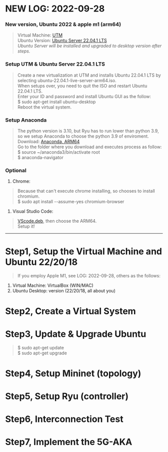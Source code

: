 # NEW LOG: 2022-09-28
### New version, Ubuntu 2022 & apple m1 (arm64)
> Virtual Machine: [UTM](https://mac.getutm.app)  
> Ubuntu Version: [Ubuntu Server 22.04.1 LTS](https://cdimage.ubuntu.com/releases/22.04/release/ubuntu-22.04.1-live-server-arm64.iso?_ga=2.232931869.2065210953.1664353438-201900941.1664353438)  
> *Ubuntu Server will be installed and upgraded to desktop version after steps.*

### Setup UTM & Ubuntu Server 22.04.1 LTS
> Create a new virtualization at UTM and installs Ubuntu 22.04.1 LTS by selecting ubuntu-22.04.1-live-server-arm64.iso.  
> When setups over, you need to quit the ISO and restart Ubuntu 22.04.1 LTS.  
> Enter your ID and password and install Ubuntu GUI as the follow:  
> $ sudo apt-get install ubuntu-desktop  
> Reboot the virtual system.

### Setup Anaconda
> The python version is 3.10, but Ryu has to run lower than python 3.9, so we setup Anaconda to choose the python 3.9 of enviroment.
> Download: [Anaconda, ARM64](https://repo.anaconda.com/archive/Anaconda3-2022.05-Linux-aarch64.sh)  
> Go to the folder where you download and executes process as follow:  
> $ source ~/anaconda3/bin/activate root  
> $ anaconda-navigator

### Optional
1. Chrome:
> Because that can't execute chrome installing, so chooses to install chromium.  
> $ sudo apt install --assume-yes chromium-browser
1. Visual Studio Code:
> [VScode.deb](https://az764295.vo.msecnd.net/stable/74b1f979648cc44d385a2286793c226e611f59e7/code_1.71.2-1663189619_arm64.deb "ARM64"), then choose the ARM64.  
> Setup it!

***

# Step1, Setup the Virtual Machine and Ubuntu 22/20/18
> If you employ Apple M1, see LOG: 2022-09-28, others as the follows:  
1. Virtual Machine: VirtualBox (WIN/MAC)
2. Ubuntu Desktop: version (22/20/18, all about you)

# Step2, Create a Virtual System

# Step3, Update & Upgrade Ubuntu
> $ sudo apt-get update  
> $ sudo apt-get upgrade

# Step4, Setup Mininet (topology)

# Step5, Setup Ryu (controller)

# Step6, Interconnection Test

# Step7, Implement the 5G-AKA
